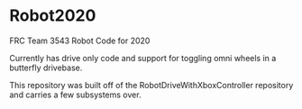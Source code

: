 # Robot2020
FRC Team 3543 Robot Code for 2020

Currently has drive only code and support for toggling omni wheels in a butterfly drivebase.

This repository was built off of the RobotDriveWithXboxController repository and carries a few subsystems over.
